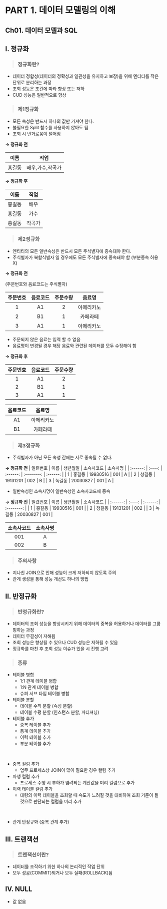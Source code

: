 # PART 1. 데이터 모델링의 이해

## Ch01. 데이터 모델과 SQL

## I. 정규화

> ### 정규화란?

- 데이터 정합성(데이터의 정확성과 일관성을 유지하고 보장)을 위해 엔티티를 작은 단위로 분리하는 과정
- 조회 성능은 조건에 따라 향상 또는 저하
- CUD 성능은 일반적으로 향상

> ### 제1정규화

- 모든 속성은 반드시 하나의 값만 가져야 한다.
- 불필요한 Split 함수를 사용하지 않아도 됨
- 조회 시 번거로움이 덜어짐

**→ 정규화 전**

|  이름  |       직업       |
| :----: | :--------------: |
| 홍길동 | 배우,가수,작곡가 |

**→ 정규화 후**

|  이름  |  직업  |
| :----: | :----: |
| 홍길동 |  배우  |
| 홍길동 |  가수  |
| 홍길동 | 작곡가 |

> ### 제2정규화

- 엔티티의 모든 일반속성은 반드시 모든 주식별자에 종속돼야 한다.
- 주식별자가 복합식별자 일 경우에도 모든 주식별자에 종속돼야 함 (부분종속 허용 X)

**→ 정규화 전**

(주문번호와 음료코드는 주식별자)

| 주문번호 | 음료코드 | 주문수량 |   음료명   |
| :------: | :------: | :------: | :--------: |
|    1     |    A1    |    2     | 아메리카노 |
|    2     |    B1    |    1     |  카페라떼  |
|    3     |    A1    |    1     | 아메리카노 |

- 주문되지 않은 음료는 입력 할 수 없음
- 음료명이 변경될 경우 해당 음료와 관련된 데이터를 모두 수정해야 함

**→ 정규화 후**

| 주문번호 | 음료코드 | 주문수량 |
| :------: | :------: | :------: |
|    1     |    A1    |    2     |
|    2     |    B1    |    1     |
|    3     |    A1    |    1     |

| 음료코드 |   음료명   |
| :------: | :--------: |
|    A1    | 아메리카노 |
|    B1    |  카페라떼  |

> ### 제3정규화

- 주식별자가 아닌 모든 속성 간에는 서로 종속될 수 없다.

**→ 정규화 전**
| 일련번호 | 이름 | 생년월일 | 소속사코드 | 소속사명 |
| :------: | :----: | :------: | :--------: | :------: |
| 1 | 홍길동 | 19930516 | 001 | A |
| 2 | 청길동 | 19131201 | 002 | B |
| 3 | 녹길동 | 20030827 | 001 | A |

- 일반속성인 소속사명이 일반속성인 소속사코드에 종속

**→ 정규화 전**
| 일련번호 | 이름 | 생년월일 | 소속사코드 |
| :------: | :----: | :------: | :--------: |
| 1 | 홍길동 | 19930516 | 001 |
| 2 | 청길동 | 19131201 | 002 |
| 3 | 녹길동 | 20030827 | 001 |

| 소속사코드 | 소속사명 |
| :--------: | :------: |
|    001     |    A     |
|    002     |    B     |

> ### 주의사항

- 지나친 JOIN으로 인해 성능이 크게 저하되지 않도록 주의
- 관계 생성을 통해 성능 개선도 하나의 방법

## II. 반정규화

> ### 반정규화란?

- 데이터의 조회 성능을 향상시키기 위해 데이터의 중복을 허용하거나 데이터를 그룹핑하는 과정
- 데이터 무결성이 저해됨
- 조회 성능은 향상될 수 있으나 CUD 성능은 저하될 수 있음
- 정규화를 마친 후 조회 성능 이슈가 있을 시 진행 고려

> ### 종류

- 테이블 병합
  - 1:1 관계 테이블 병합
  - 1:N 관계 테이블 병합
  - 슈퍼 서브 타입 테이블 병합
- 테이블 분할
  - 테이블 수직 분할 (속성 분할)
  - 테이블 수평 분할 (인스턴스 분할, 파티셔닝)
- 테이블 추가
  - 중복 테이블 추가
  - 통계 테이블 추가
  - 이력 테이블 추가
  - 부분 테이블 추가

<br>

- 중복 컬럼 추가
  - 업무 프로세스상 JOIN이 많이 필요한 경우 컬럼 추가
- 파생 컬럼 추가
  - 프로세스 수행 시 부하가 염려되는 계산값을 미리 컬럼으로 추가
- 이력 테이블 컬럼 추가
  - 대량의 이력 테이블을 조회할 때 속도가 느려질 것을 대비하여 조회 기준이 될 것으로 판단되는 컬럼을 미리 추가

<br>

- 관계 반정규화 (중복 관계 추가)

## III. 트랜잭션

> ### 트랜잭션이란?

- 데이터를 조작하기 위한 하나의 논리적인 작업 단위
- 모두 성공(COMMIT)되거나 모두 실패(ROLLBACK)됨

## IV. NULL

- 값 없음
